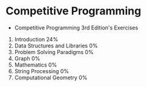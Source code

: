 # Competitive Programming

- Competitive Programming 3rd Edition's Exercises
 1. Introduction 24%
 2. Data Structures and Libraries 0%
 3. Problem Solving Paradigms 0%
 4. Graph 0%
 5. Mathematics	0%
 6. String Processing 0%
 7. Computational Geometry 0%

